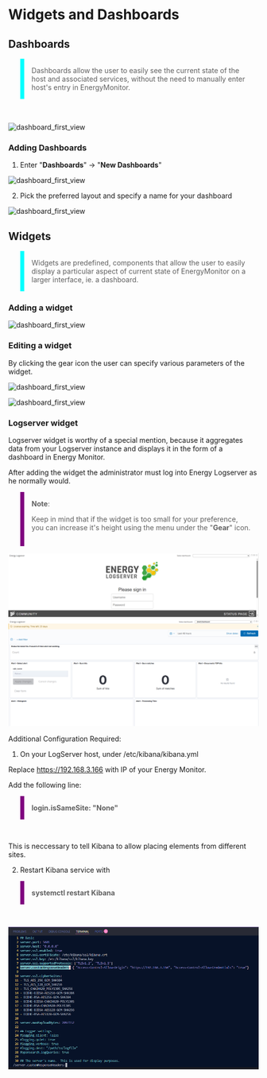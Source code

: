 # Widgets and Dashboards

## Dashboards

<blockquote style="border-left: 8px solid cyan; padding: 15px;"> Dashboards allow the user to easily see the current state of the host and associated services, without the need to manually enter host's entry in EnergyMonitor.
</blockquote>

<br></br>
![dashboard_first_view](/media/05_00_03_01_Dashboard.png)

### Adding Dashboards

1. Enter "**Dashboards**" -> "**New Dashboards**"

![dashboard_first_view](/media/05_00_03_06_Widget.png)

2. Pick the preferred layout and specify a name for your dashboard

![dashboard_first_view](/media/05_00_03_02_Dashboard.png)

## Widgets

<blockquote style="border-left: 8px solid cyan; padding: 15px;"> Widgets are predefined, components that allow the user to easily display a particular aspect of current state of EnergyMonitor on a larger interface, ie. a dashboard.
</blockquote>


### Adding a widget

![dashboard_first_view](/media/05_00_03_03_Widget.png)

### Editing a widget

By clicking the gear icon the user can specify various parameters of the widget.

![dashboard_first_view](/media/05_00_03_04_Widget.png)

![dashboard_first_view](/media/05_00_03_05_Widget.png)

### Logserver widget

Logserver widget is worthy of a special mention, because it aggregates data from your Logserver instance and displays it in the form of a dashboard in Energy Monitor. 

After adding the widget the administrator must log into Energy Logserver as he normally would. 

<blockquote style="border-left: 8px solid purple; padding: 15px;"> <b>Note</b>: 

Keep in mind that if the widget is too small for your preference, you can increase it's height using the menu under the  "**Gear**" icon.
</blockquote> 

![dashboard_first_view](/media/05_00_03_07_Widget.png)
![dashboard_first_view](/media/05_00_03_08_Widget.png)



Additional Configuration Required:

1. On your LogServer host, under /etc/kibana/kibana.yml

Replace https://192.168.3.166 with IP of your Energy Monitor.

Add the following line:


<blockquote style="border-left: 8px solid purple; padding: 15px;"><strong>login.isSameSite: "None"</strong></blockquote>
<br>

This is neccessary to tell Kibana to allow placing elements from different sites. 


2. Restart Kibana service with 

<blockquote style="border-left: 8px solid purple; padding: 15px;"><strong> systemctl restart Kibana </strong></blockquote>
<br>


![dashboard_first_view](/media/05_00_03_09_Widget.png)
